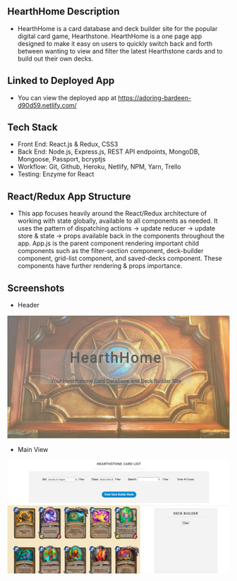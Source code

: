 ## HearthHome Description

- HearthHome is a card database and deck builder site for the popular digital card game, Hearthstone.  HearthHome is a one page app designed to make it easy on users to quickly switch back and forth between wanting to view and filter the latest Hearthstone cards and to build out their own decks.  

## Linked to Deployed App

- You can view the deployed app at https://adoring-bardeen-d90d59.netlify.com/ 

## Tech Stack

* Front End: React.js & Redux, CSS3
* Back End: Node.js, Express.js, REST API endpoints, MongoDB, Mongoose, Passport, bcryptjs
* Workflow: Git, Github, Heroku, Netlify, NPM, Yarn, Trello
* Testing: Enzyme for React

## React/Redux App Structure

* This app focuses heavily around the React/Redux architecture of working with state globally, available to all components as needed.  It uses the pattern of dispatching actions -> update reducer -> update store & state -> props available back in the components throughout the app.  App.js is the parent component rendering important child components such as the filter-section component, deck-builder component, grid-list component, and saved-decks component.  These components have further rendering & props importance.

## Screenshots


- Header 

![Header](screenshots/hearthhome-header.png "Landing Page Header")


- Main View

![Main View](screenshots/hearthhome-main-view.png "Main View of Card List & Deck Builder")




